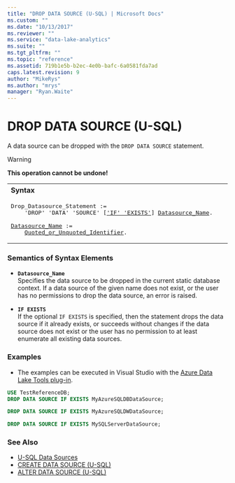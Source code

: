```yaml
---
title: "DROP DATA SOURCE (U-SQL) | Microsoft Docs"
ms.custom: ""
ms.date: "10/13/2017"
ms.reviewer: ""
ms.service: "data-lake-analytics"
ms.suite: ""
ms.tgt_pltfrm: ""
ms.topic: "reference"
ms.assetid: 719b1e5b-b2ec-4e0b-bafc-6a0581fda7ad
caps.latest.revision: 9
author: "MikeRys"
ms.author: "mrys"
manager: "Ryan.Waite"
---
```

# DROP DATA SOURCE (U-SQL)
A data source can be dropped with the `DROP DATA SOURCE` statement.  
  
> [!WARNING]
> **This operation cannot be undone!**

<table><th align="left">Syntax</th><tr><td><pre>
Drop_Datasource_Statement :=                                                                             
    'DROP' 'DATA' 'SOURCE' [<a href="#IE">'IF' 'EXISTS'</a>] <a href="#dsrc_name">Datasource_Name</a>.<br />
<a href="#dsrc_name">Datasource_Name</a> := 
    <a href="u-sql-identifiers.md">Quoted_or_Unquoted_Identifier</a>.
</pre></td></tr></table> 
  
### Semantics of Syntax Elements  
-   <a name="dsrc_name"></a>**`Datasource_Name`**   
Specifies the data source to be dropped in the current static database context. If a data source of the given name does not exist, or the user has no permissions to drop the data source, an error is raised.  
  
-   <a name="IE"></a>**`IF EXISTS`**   
If the optional `IF EXISTS` is specified, then the statement drops the data source if it already exists, or succeeds without changes if the data source does not exist or the user has no permission to at least enumerate all existing data sources.  
  
### Examples
- The examples can be executed in Visual Studio with the [Azure Data Lake Tools plug-in](https://www.microsoft.com/download/details.aspx?id=49504).  

```sql
USE TestReferenceDB;
DROP DATA SOURCE IF EXISTS MyAzureSQLDBDataSource;

DROP DATA SOURCE IF EXISTS MyAzureSQLDWDataSource;

DROP DATA SOURCE IF EXISTS MySQLServerDataSource;
```

### See Also
* [U-SQL Data Sources](u-sql-data-sources.md)  
* [CREATE DATA SOURCE (U-SQL)](create-data-source-u-sql.md)  
* [ALTER DATA SOURCE (U-SQL)](alter-data-source-u-sql.md)  

